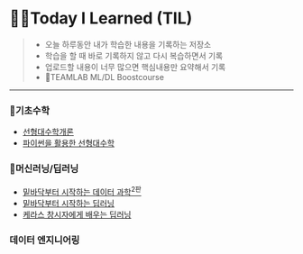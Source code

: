 # 🧑‍💻Today I Learned (TIL)
>  * 오늘 하루동안 내가 학습한 내용을 기록하는 저장소
>  * 학습을 할 때 바로 기록하지 않고 다시 복습하면서 기록
>  * 업로드할 내용이 너무 많으면 핵심내용만 요약해서 기록
>  * 🤖TEAMLAB ML/DL Boostcourse
----------------------------------------------------------------------------------------------------------------------

### 📝기초수학
* [선형대수학개론](https://github.com/kkyuhun94/TIL/tree/master/LinearAlgebra)
* [파이썬을 활용한 선형대수학](https://github.com/kkyuhun94/TIL/tree/master/LinearAlgebra_withPython)


### 🤖머신러닝/딥러닝
* [밑바닥부터 시작하는 데이터 과학<sup>2판</sup>](https://github.com/kkyuhun94/TIL/tree/master/DataScience_from_Scratch)
* [밑바닥부터 시작하는 딥러닝](https://github.com/kkyuhun94/TIL/tree/master/DeepLearning_from_Scratch)
* [케라스 창시자에게 배우는 딥러닝](https://github.com/kkyuhun94/TIL/tree/master/DeepLearning_Keras)
### 데이터 엔지니어링
